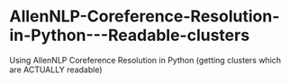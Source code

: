 # AllenNLP-Coreference-Resolution-in-Python---Readable-clusters
Using AllenNLP Coreference Resolution in Python (getting clusters which are ACTUALLY readable)
